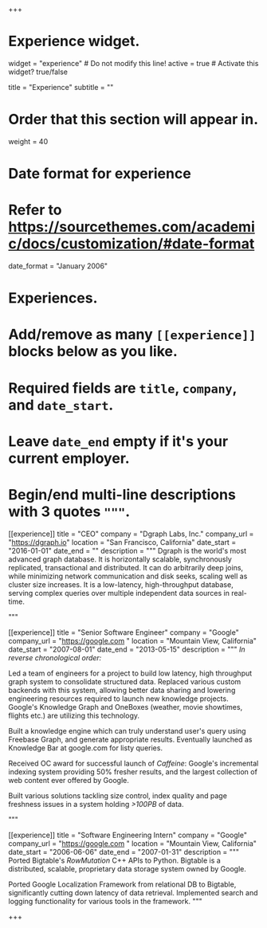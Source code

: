 +++
# Experience widget.
widget = "experience"  # Do not modify this line!
active = true  # Activate this widget? true/false

title = "Experience"
subtitle = ""

# Order that this section will appear in.
weight = 40

# Date format for experience
#   Refer to https://sourcethemes.com/academic/docs/customization/#date-format
date_format = "January 2006"

# Experiences.
#   Add/remove as many `[[experience]]` blocks below as you like.
#   Required fields are `title`, `company`, and `date_start`.
#   Leave `date_end` empty if it's your current employer.
#   Begin/end multi-line descriptions with 3 quotes `"""`.
[[experience]]
  title = "CEO"
  company = "Dgraph Labs, Inc."
  company_url = "https://dgraph.io"
  location = "San Francisco, California"
  date_start = "2016-01-01"
  date_end = ""
  description = """
Dgraph is the world's most advanced graph database. It is horizontally scalable, synchronously replicated, transactional and distributed. It can do arbitrarily deep joins, while minimizing network communication and disk seeks, scaling well as cluster size increases. It is a low-latency, high-throughput database, serving complex queries over multiple independent data sources in real-time.

  """

[[experience]]
  title = "Senior Software Engineer"
  company = "Google"
  company_url = "https://google.com "
  location = "Mountain View, California"
  date_start = "2007-08-01"
  date_end = "2013-05-15"
  description = """
*In reverse chronological order:*

Led a team of engineers for a project to build low latency, high throughput
graph system to consolidate structured data. Replaced various custom backends
with this system, allowing better data sharing and lowering engineering
resources required to launch new knowledge projects. Google's Knowledge Graph
and OneBoxes (weather, movie showtimes, flights etc.) are utilizing this
technology.

Built a knowledge engine which can truly understand user's query using Freebase
Graph, and generate appropriate results. Eventually launched as Knowledge Bar at
google.com for listy queries.

Received OC award for successful launch of *Caffeine*: Google's
incremental indexing system providing 50% fresher results, and the largest
collection of web content ever offered by Google.

Built various solutions tackling size control, index quality and page
freshness issues in a system holding *>100PB* of data.

"""

[[experience]]
  title = "Software Engineering Intern"
  company = "Google"
  company_url = "https://google.com "
  location = "Mountain View, California"
  date_start = "2006-06-06"
  date_end = "2007-01-31"
  description = """
Ported Bigtable's *RowMutation* C++ APIs to Python. Bigtable is a distributed,
scalable, proprietary data storage system owned by Google.

Ported Google Localization Framework from relational DB to Bigtable,
significantly cutting down latency of data retrieval. Implemented search and
logging functionality for various tools in the framework.
"""

+++
